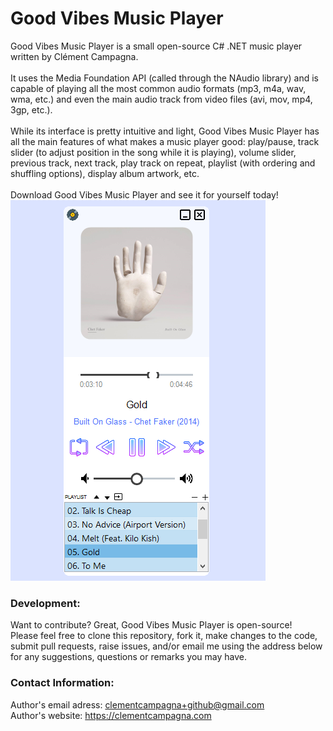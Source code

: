 # Good Vibes Music Player

Good Vibes Music Player is a small open-source C# .NET music player written by Clément Campagna.\
\
It uses the Media Foundation API (called through the NAudio library) and is capable of playing all the most common audio formats (mp3, m4a, wav, wma, etc.) and even the main audio track from video files (avi, mov, mp4, 3gp, etc.).\
\
While its interface is pretty intuitive and light, Good Vibes Music Player has all the main features of what makes a music player good: play/pause, track slider (to adjust position in the song while it is playing), volume slider, previous track, next track, play track on repeat, playlist (with ordering and shuffling options), display album artwork, etc.\
\
Download Good Vibes Music Player and see it for yourself today!
\
[![Good-Vibes-Music-Player-v1-0.png](/Good%20Vibes%20Music%20Player%20v1.0.png)](https://github.com/clementcampagna/Good-Vibes-Music-Player/releases/download/v1.0/Good.Vibes.Music.Player.v1.0.Setup.exe)

### Development:

Want to contribute? Great, Good Vibes Music Player is open-source!\
Please feel free to clone this repository, fork it, make changes to the code, submit pull requests, raise issues, and/or email me using the address below for any suggestions, questions or remarks you may have.

### Contact Information:

Author's email adress: clementcampagna+github@gmail.com\
Author's website: https://clementcampagna.com

